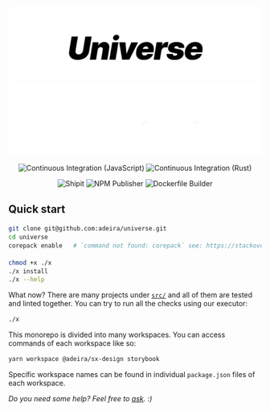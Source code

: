<!-- https://github.blog/changelog/2021-11-24-specify-theme-context-for-images-in-markdown/ -->

![Universe-Light](https://raw.githubusercontent.com/adeira/universe/master/assets/universe-light-mode-crunch.png#gh-light-mode-only)![Universe-Dark](https://raw.githubusercontent.com/adeira/universe/master/assets/universe-dark-mode-crunch.png#gh-dark-mode-only)

<div align="center">

![Continuous Integration (JavaScript)](<https://github.com/adeira/universe/workflows/Continuous%20Integration%20(JavaScript)/badge.svg>) ![Continuous Integration (Rust)](<https://github.com/adeira/universe/workflows/Continuous%20Integration%20(Rust)/badge.svg>)

![Shipit](https://github.com/adeira/universe/workflows/Shipit/badge.svg) ![NPM Publisher](https://github.com/adeira/universe/workflows/NPM%20Publisher/badge.svg) ![Dockerfile Builder](https://github.com/adeira/universe/workflows/Dockerfile%20Builder/badge.svg)

</div>

## Quick start

```bash
git clone git@github.com:adeira/universe.git
cd universe
corepack enable   # `command not found: corepack` see: https://stackoverflow.com/a/70094249

chmod +x ./x
./x install
./x --help
```

What now? There are many projects under [`src/`](/src) and all of them are tested and linted together. You can try to run all the checks using our executor:

```bash
./x
```

This monorepo is divided into many workspaces. You can access commands of each workspace like so:

```bash
yarn workspace @adeira/sx-design storybook
```

Specific workspace names can be found in individual `package.json` files of each workspace.

_Do you need some help? Feel free to [ask](https://github.com/adeira/universe/discussions). :)_
